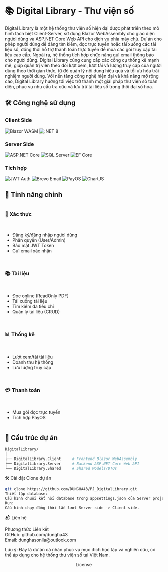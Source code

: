 # 📚 Digital Library - Thư viện số

Digital Library là một hệ thống thư viện số hiện đại được phát triển theo mô hình tách biệt Client-Server, sử dụng Blazor WebAssembly cho giao diện người dùng và ASP.NET Core Web API cho dịch vụ phía máy chủ. Dự án cho phép người dùng dễ dàng tìm kiếm, đọc trực tuyến hoặc tải xuống các tài liệu số, đồng thời hỗ trợ thanh toán trực tuyến để mua các gói truy cập tài liệu cao cấp. Ngoài ra, hệ thống tích hợp chức năng gửi email thông báo cho người dùng. Digital Library cũng cung cấp các công cụ thống kê mạnh mẽ, giúp quản trị viên theo dõi lượt xem, lượt tải và lượng truy cập của người dùng theo thời gian thực, từ đó quản lý nội dung hiệu quả và tối ưu hóa trải nghiệm người dùng. Với nền tảng công nghệ hiện đại và khả năng mở rộng cao, Digital Library hướng tới việc trở thành một giải pháp thư viện số toàn diện, phục vụ nhu cầu tra cứu và lưu trữ tài liệu số trong thời đại số hóa.

## 🛠 Công nghệ sử dụng

### **Client Side**
<p align="left">
  <img src="https://img.shields.io/badge/Blazor-WebAssembly-blue?logo=blazor" alt="Blazor WASM">
  <img src="https://img.shields.io/badge/.NET-8-512BD4?logo=dotnet" alt=".NET 8">
</p>

### **Server Side**
<p align="left">
  <img src="https://img.shields.io/badge/ASP.NET_Core-Web_API-blueviolet?logo=.net" alt="ASP.NET Core">
  <img src="https://img.shields.io/badge/SQL_Server-Database-CC2927?logo=microsoft-sql-server" alt="SQL Server">
  <img src="https://img.shields.io/badge/EF_Core-ORM-blue?logo=.net" alt="EF Core">
</p>

### **Tích hợp**
<p align="left">
  <img src="https://img.shields.io/badge/JWT-Auth-black?logo=json-web-tokens" alt="JWT Auth">
  <img src="https://img.shields.io/badge/Brevo-Email-orange?logo=mailgun" alt="Brevo Email">
  <img src="https://img.shields.io/badge/PayOS-Payment-green" alt="PayOS">
  <img src="https://img.shields.io/badge/ChartJS-Visualization-FF6384?logo=chart.js" alt="ChartJS">
</p>

## 🚀 Tính năng chính

<div style="display: grid; grid-template-columns: repeat(auto-fit, minmax(300px, 1fr)); gap: 1rem;">

### 🔐 Xác thực
- Đăng ký/đăng nhập người dùng
- Phân quyền (User/Admin)
- Bảo mật JWT Token
- Gửi email xác nhận

### 📚 Tài liệu
- Đọc online (ReadOnly PDF)
- Tải xuống tài liệu
- Tìm kiếm đa tiêu chí
- Quản lý tài liệu (CRUD)

### 📊 Thống kê
- Lượt xem/tải tài liệu
- Doanh thu hệ thống
- Lưu lượng truy cập

### 💳 Thanh toán
- Mua gói đọc trực tuyến
- Tích hợp PayOS

</div>

## 📂 Cấu trúc dự án

```bash
DigitalLibrary/
│
├── DigitalLibrary.Client     # Frontend Blazor WebAssembly
├── DigitalLibrary.Server     # Backend ASP.NET Core Web API
└── DigitalLibrary.Shared     # Shared Models/DTOs
```
🛠 Cài đặt
Clone dự án

```bash
git clone https://github.com/DUNGHA43/PJ_DigitalLibrary.git
Thiết lập database:
Cấu hình chuỗi kết nối database trong appsettings.json của Server project.
Run:
Cấu hình chạy đồng thời lần lượt Server side -> Client side.
```

📬 Liên hệ
<div align="left">
Phương thức	Liên kết
<br>
GitHub:	github.com/dungha43
<br>
Email:	dunghasonlla@outlook.com
</div>

Lưu ý: Đây là dự án cá nhân phục vụ mục đích học tập và nghiên cứu, có thể áp dụng cho hệ thống thư viện số tại Việt Nam.

<div align="center">
License
</div>

